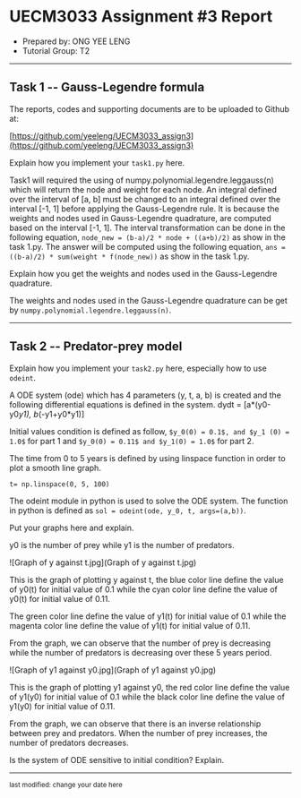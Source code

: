 UECM3033 Assignment #3 Report
========================================================

- Prepared by: ONG YEE LENG
- Tutorial Group: T2

--------------------------------------------------------

## Task 1 --  Gauss-Legendre formula

The reports, codes and supporting documents are to be uploaded to Github at: 

[https://github.com/yeeleng/UECM3033_assign3](https://github.com/yeeleng/UECM3033_assign3)


Explain how you implement your `task1.py` here.

Task1 will required the using of numpy.polynomial.legendre.leggauss(n) which will return the node and weight for each node. 
An integral defined over the interval of [a, b] must be changed to an integral defined over the interval [-1, 1] before applying the Gauss-Legendre rule. 
It is because the weights and nodes used in Gauss-Legendre quadrature, are computed based on the interval [-1, 1].
The interval transformation can be done in the following equation, `node_new = (b-a)/2 * node + ((a+b)/2)` as show in the task 1.py.
The answer will be computed using the following equation, `ans = ((b-a)/2) * sum(weight * f(node_new))` as show in the task 1.py.


Explain how you get the weights and nodes used in the Gauss-Legendre quadrature.

The weights and nodes used in the Gauss-Legendre quadrature can be get by `numpy.polynomial.legendre.leggauss(n)`.

---------------------------------------------------------

## Task 2 -- Predator-prey model

Explain how you implement your `task2.py` here, especially how to use `odeint`.

A ODE system (ode) which has 4 parameters (y, t, a, b) is created and the following differential equations is defined in the system. dydt = [a*(y0-y0*y1), b*(-y1+y0*y1)]

Initial values condition is defined as follow, `$y_0(0) = 0.1$, and $y_1 (0) = 1.0$` for part 1 and `$y_0(0) = 0.11$ and $y_1(0) = 1.0$` for part 2.

The time from 0 to 5 years is defined by using linspace function in order to plot a smooth line graph.

`t= np.linspace(0, 5, 100)`

The odeint module in python is used to solve the ODE system. 
The function in python is defined as `sol = odeint(ode, y_0, t, args=(a,b))`.


Put your graphs here and explain.

y0 is the number of prey while y1 is the number of predators.

![Graph of y against t.jpg](Graph of y against t.jpg)

This is the graph of plotting y against t, the blue color line define the value of y0(t) for initial value of 0.1 while the cyan color line define the value of y0(t) for initial value of 0.11.

The green color line define the value of y1(t) for initial value of 0.1 while the magenta color line define the value of y1(t) for initial value of 0.11.

From the graph, we can observe that the number of prey is decreasing while the number of predators is decreasing over these 5 years period.

![Graph of y1 against y0.jpg](Graph of y1 against y0.jpg)

This is the graph of plotting y1 against y0, the red color line define the value of y1(y0) for initial value of 0.1 while the black color line define the value of y1(y0) for initial value of 0.11.

From the graph, we can observe that there is an inverse relationship between prey and predators. When the number of prey increases, the number of predators decreases.


Is the system of ODE sensitive to initial condition? Explain.

-----------------------------------

<sup>last modified: change your date here</sup>
